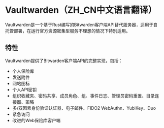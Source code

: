 # Vaultwarden（ZH_CN中文语言翻译）

Vaultwarden是一个基于Rust编写的Bitwarden客户端API替代服务器，适用于自托管部署，在运行官方资源密集型服务不理想的情况下特别适用。

## 特性

Vaultwarden提供了Bitwarden客户端API的完整实现，包括：

- 个人保险库
- 发送附件
- 网站图标
- 个人API密钥
- 组织收藏夹、密码共享、成员角色、组、事件日志、管理员密码重置、目录连接器、策略
- 多/双因素身份验证认证器、电子邮件、FIDO2 WebAuthn、YubiKey、Duo
- 紧急访问
- 改进的Web保险库客户端
